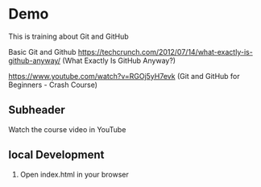 # Demo

This is training about Git and GitHub

Basic Git and Github
https://techcrunch.com/2012/07/14/what-exactly-is-github-anyway/ (What Exactly Is GitHub Anyway?)

https://www.youtube.com/watch?v=RGOj5yH7evk (Git and GitHub for Beginners - Crash Course)

## Subheader

Watch the course video in YouTube

## local Development 

1. Open index.html in your browser

